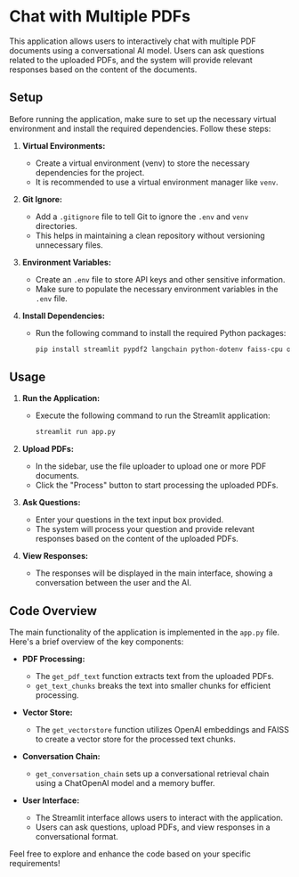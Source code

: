 # Chat with Multiple PDFs

This application allows users to interactively chat with multiple PDF documents using a conversational AI model. Users can ask questions related to the uploaded PDFs, and the system will provide relevant responses based on the content of the documents.

## Setup

Before running the application, make sure to set up the necessary virtual environment and install the required dependencies. Follow these steps:

1. **Virtual Environments:**
    - Create a virtual environment (venv) to store the necessary dependencies for the project.
    - It is recommended to use a virtual environment manager like `venv`.

2. **Git Ignore:**
    - Add a `.gitignore` file to tell Git to ignore the `.env` and `venv` directories.
    - This helps in maintaining a clean repository without versioning unnecessary files.

3. **Environment Variables:**
    - Create an `.env` file to store API keys and other sensitive information.
    - Make sure to populate the necessary environment variables in the `.env` file.

4. **Install Dependencies:**
    - Run the following command to install the required Python packages:
        ```bash
        pip install streamlit pypdf2 langchain python-dotenv faiss-cpu openai huggingface_hub sentence_transformers
        ```

## Usage

1. **Run the Application:**
    - Execute the following command to run the Streamlit application:
        ```bash
        streamlit run app.py
        ```

2. **Upload PDFs:**
    - In the sidebar, use the file uploader to upload one or more PDF documents.
    - Click the "Process" button to start processing the uploaded PDFs.

3. **Ask Questions:**
    - Enter your questions in the text input box provided.
    - The system will process your question and provide relevant responses based on the content of the uploaded PDFs.

4. **View Responses:**
    - The responses will be displayed in the main interface, showing a conversation between the user and the AI.

## Code Overview

The main functionality of the application is implemented in the `app.py` file. Here's a brief overview of the key components:

- **PDF Processing:**
    - The `get_pdf_text` function extracts text from the uploaded PDFs.
    - `get_text_chunks` breaks the text into smaller chunks for efficient processing.

- **Vector Store:**
    - The `get_vectorstore` function utilizes OpenAI embeddings and FAISS to create a vector store for the processed text chunks.

- **Conversation Chain:**
    - `get_conversation_chain` sets up a conversational retrieval chain using a ChatOpenAI model and a memory buffer.

- **User Interface:**
    - The Streamlit interface allows users to interact with the application.
    - Users can ask questions, upload PDFs, and view responses in a conversational format.

Feel free to explore and enhance the code based on your specific requirements!
